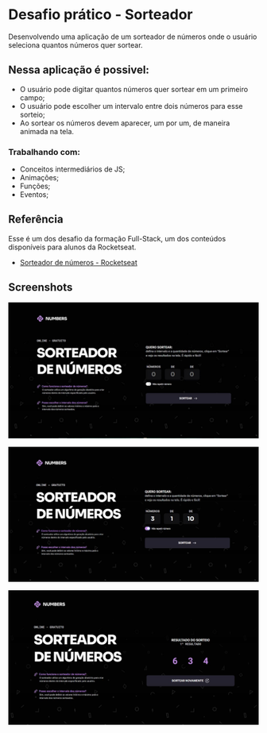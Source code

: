 
# Desafio prático - Sorteador

Desenvolvendo uma aplicação de um sorteador de números onde o usuário seleciona quantos números quer sortear.
## Nessa aplicação é possivel:

- O usuário pode digitar quantos números quer sortear em um primeiro campo;
- O usuário pode escolher um intervalo entre dois números para esse sorteio;
- Ao sortear os números devem aparecer, um por um, de maneira animada na tela.


### Trabalhando com:

- Conceitos intermediários de JS;
- Animações;
- Funções;
- Eventos;

## Referência

Esse é um dos desafio da formação Full-Stack, um dos conteúdos disponíveis para alunos da Rocketseat.

 - [Sorteador de números - Rocketseat](https://www.figma.com/community/file/1397279380752780744)
## Screenshots

![Screenshot](./assets/readme/screanshot.JPG)

![Screenshot](./assets/readme/screanshot-2.JPG)

![Screenshot](./assets/readme/screanshot-3.JPG)


